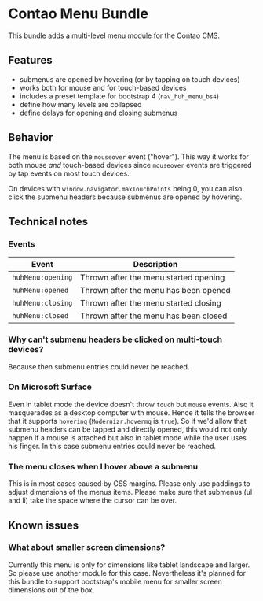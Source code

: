 # Contao Menu Bundle

This bundle adds a multi-level menu module for the Contao CMS.

## Features

- submenus are opened by hovering (or by tapping on touch devices)
- works both for mouse and for touch-based devices
- includes a preset template for bootstrap 4 (`nav_huh_menu_bs4`)
- define how many levels are collapsed
- define delays for opening and closing submenus

## Behavior

The menu is based on the `mouseover` event ("hover"). This way it works for both mouse *and* touch-based devices since `mouseover` events are triggered by tap events
on most touch devices.

On devices with `window.navigator.maxTouchPoints` being 0, you can also click the submenu headers because submenus are opened by hovering.

## Technical notes

### Events

Event             | Description
------------------|------------
`huhMenu:opening` | Thrown after the menu started opening
`huhMenu:opened`  | Thrown after the menu has been opened
`huhMenu:closing` | Thrown after the menu started closing
`huhMenu:closed`  | Thrown after the menu has been closed

### Why can't submenu headers be clicked on multi-touch devices?

Because then submenu entries could never be reached.

### On Microsoft Surface

Even in tablet mode the device doesn't throw `touch` but `mouse` events. Also it masquerades as a desktop computer with mouse. Hence it tells the browser
that it supports `hovering` (`Modernizr.hovermq` is `true`). So if we'd allow that submenu headers can be tapped and directly opened, this would not only happen
if a mouse is attached but also in tablet mode while the user uses his finger. In this case submenu entries could never be reached.

### The menu closes when I hover above a submenu

This is in most cases caused by CSS margins. Please only use paddings to adjust dimensions of the menus items. Please make sure that submenus (ul and li) take the space
where the cursor can be over.

## Known issues

### What about smaller screen dimensions?

Currently this menu is only for dimensions like tablet landscape and larger. So please use another module for this case. Nevertheless it's planned for this bundle
to support bootstrap's mobile menu for smaller screen dimensions out of the box.
